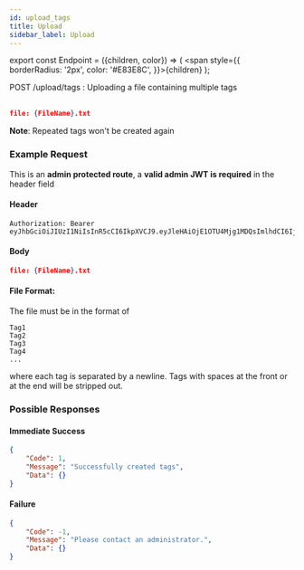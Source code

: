 ```yaml
---
id: upload_tags
title: Upload
sidebar_label: Upload
---
```


export const Endpoint = ({children, color}) => ( <span style={{
      borderRadius: '2px',
      color: '#E83E8C',
    }}>{children}</span> );

<Endpoint>POST /upload/tags </Endpoint>: Uploading a file containing multiple tags <br></br>

```json
file: {FileName}.txt
```
**Note**: Repeated tags won't be created again

### Example Request
This is an **admin protected route**, a **valid admin JWT is required** in the header field
#### Header
```
Authorization: Bearer eyJhbGciOiJIUzI1NiIsInR5cCI6IkpXVCJ9.eyJleHAiOjE1OTU4Mjg1MDQsImlhdCI6IjIwMjAtMDctMjdUMDE6MzY6NDQuNDYwMTkyOS0wNDowMCIsInN1YiI6ImFkbWluIn0.jfC8lgQEcEQxUaG0mNibzeX5BD1uUQ7wQdM0LhxHrBQ
```
#### Body
```json
file: {FileName}.txt
```
#### File Format: 

The file must be in the format of
```
Tag1
Tag2
Tag3
Tag4
...
```
where each tag is separated by a newline. Tags with spaces at the front or at the end will be stripped out.

### Possible Responses
#### Immediate Success
```json
{
	"Code": 1,
	"Message": "Successfully created tags",
	"Data": {}
}
```
#### Failure
```json
{
	"Code": -1,
	"Message": "Please contact an administrator.",
	"Data": {}
}
```


